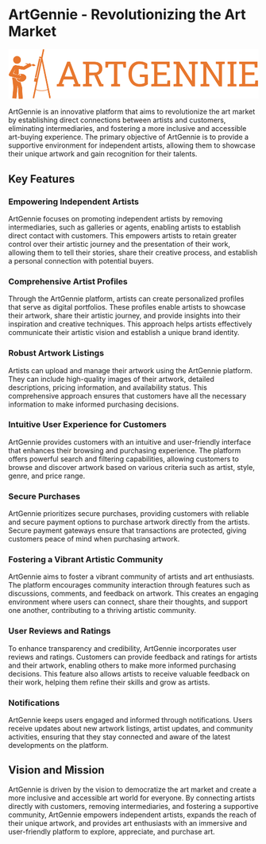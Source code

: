 
# ArtGennie - Revolutionizing the Art Market

![ArtGennie Logo](logo-no-background.png)

ArtGennie is an innovative platform that aims to revolutionize the art market by establishing direct connections between artists and customers, eliminating intermediaries, and fostering a more inclusive and accessible art-buying experience. The primary objective of ArtGennie is to provide a supportive environment for independent artists, allowing them to showcase their unique artwork and gain recognition for their talents.

## Key Features

### Empowering Independent Artists

ArtGennie focuses on promoting independent artists by removing intermediaries, such as galleries or agents, enabling artists to establish direct contact with customers. This empowers artists to retain greater control over their artistic journey and the presentation of their work, allowing them to tell their stories, share their creative process, and establish a personal connection with potential buyers.

### Comprehensive Artist Profiles

Through the ArtGennie platform, artists can create personalized profiles that serve as digital portfolios. These profiles enable artists to showcase their artwork, share their artistic journey, and provide insights into their inspiration and creative techniques. This approach helps artists effectively communicate their artistic vision and establish a unique brand identity.

### Robust Artwork Listings

Artists can upload and manage their artwork using the ArtGennie platform. They can include high-quality images of their artwork, detailed descriptions, pricing information, and availability status. This comprehensive approach ensures that customers have all the necessary information to make informed purchasing decisions.

### Intuitive User Experience for Customers

ArtGennie provides customers with an intuitive and user-friendly interface that enhances their browsing and purchasing experience. The platform offers powerful search and filtering capabilities, allowing customers to browse and discover artwork based on various criteria such as artist, style, genre, and price range.

### Secure Purchases

ArtGennie prioritizes secure purchases, providing customers with reliable and secure payment options to purchase artwork directly from the artists. Secure payment gateways ensure that transactions are protected, giving customers peace of mind when purchasing artwork.

### Fostering a Vibrant Artistic Community

ArtGennie aims to foster a vibrant community of artists and art enthusiasts. The platform encourages community interaction through features such as discussions, comments, and feedback on artwork. This creates an engaging environment where users can connect, share their thoughts, and support one another, contributing to a thriving artistic community.

### User Reviews and Ratings

To enhance transparency and credibility, ArtGennie incorporates user reviews and ratings. Customers can provide feedback and ratings for artists and their artwork, enabling others to make more informed purchasing decisions. This feature also allows artists to receive valuable feedback on their work, helping them refine their skills and grow as artists.

### Notifications

ArtGennie keeps users engaged and informed through notifications. Users receive updates about new artwork listings, artist updates, and community activities, ensuring that they stay connected and aware of the latest developments on the platform.

## Vision and Mission

ArtGennie is driven by the vision to democratize the art market and create a more inclusive and accessible art world for everyone. By connecting artists directly with customers, removing intermediaries, and fostering a supportive community, ArtGennie empowers independent artists, expands the reach of their unique artwork, and provides art enthusiasts with an immersive and user-friendly platform to explore, appreciate, and purchase art.

